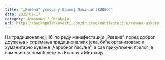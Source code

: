 ```yaml
---
title: "„Ревена“ ускоро у Бачкој Паланци (ВИДЕО)"
date: 2025-07-17
category: Дешавања / Догађаји
url: https://backapalankavesti.com/drustvo/manifestacije/revena-uskoro-u-backoj-palanci-video/
---
```


На традиционалној, 16. по реду манифестацији „Ревена“, поред доброг дружења и спремања традиционалних јела, биће организовано и хуманитарно кување „Чаробног пасуља“, а сав прикупљени прилог је намењен за помоћ деци на Косову и Метохију.
